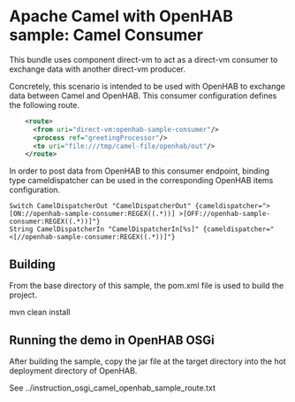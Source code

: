 Apache Camel with OpenHAB sample: Camel Consumer
=================================================

This bundle uses component direct-vm to act as a direct-vm consumer
to exchange data with another direct-vm producer.

Concretely, this scenario is intended to be used with OpenHAB
to exchange data between Camel and OpenHAB.
This consumer configuration defines the following route.

```xml
    <route>
      <from uri="direct-vm:openhab-sample-consumer"/>
      <process ref="greetingProcessor"/>
      <to uri="file:///tmp/camel-file/openhab/out"/>
    </route>
```
In order to post data from OpenHAB to this consumer endpoint,
binding type cameldispatcher can be used in the corresponding
OpenHAB items configuration.

```
Switch CamelDispatcherOut "CamelDispatcherOut" {cameldispatcher=">[ON://openhab-sample-consumer:REGEX((.*))] >[OFF://openhab-sample-consumer:REGEX((.*))]"}
String CamelDispatcherIn "CamelDispatcherIn[%s]" {cameldispatcher="<[//openhab-sample-consumer:REGEX((.*))]"}
```

Building
--------
From the base directory of this sample, the pom.xml file
is used to build the project.

  mvn clean install
  
Running the demo in OpenHAB OSGi
------------------------
After building the sample, copy the jar file at the target
directory into the hot deployment directory of OpenHAB.


See
../instruction_osgi_camel_openhab_sample_route.txt
